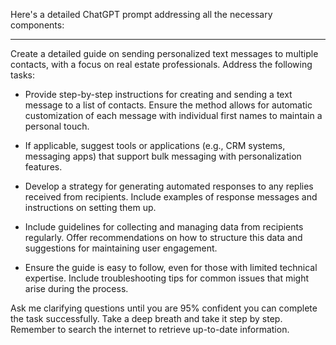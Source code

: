 Here's a detailed ChatGPT prompt addressing all the necessary components:

---

Create a detailed guide on sending personalized text messages to multiple contacts, with a focus on real estate professionals. Address the following tasks:

- Provide step-by-step instructions for creating and sending a text message to a list of contacts. Ensure the method allows for automatic customization of each message with individual first names to maintain a personal touch.
  
- If applicable, suggest tools or applications (e.g., CRM systems, messaging apps) that support bulk messaging with personalization features.
  
- Develop a strategy for generating automated responses to any replies received from recipients. Include examples of response messages and instructions on setting them up.
  
- Include guidelines for collecting and managing data from recipients regularly. Offer recommendations on how to structure this data and suggestions for maintaining user engagement.
  
- Ensure the guide is easy to follow, even for those with limited technical expertise. Include troubleshooting tips for common issues that might arise during the process.

Ask me clarifying questions until you are 95% confident you can complete the task successfully. Take a deep breath and take it step by step. Remember to search the internet to retrieve up-to-date information.